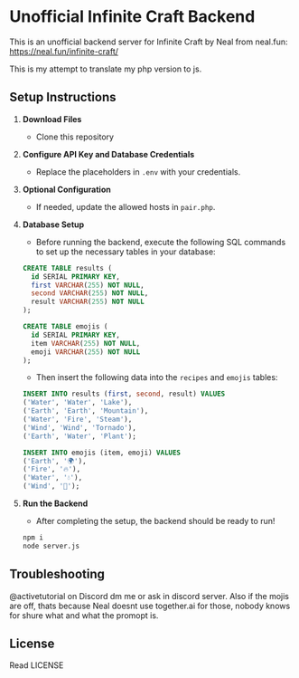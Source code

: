 # Unofficial Infinite Craft Backend

This is an unofficial backend server for Infinite Craft by Neal from neal.fun: https://neal.fun/infinite-craft/

This is my attempt to translate my php version to js.

## Setup Instructions

1. **Download Files**

   - Clone this repository

2. **Configure API Key and Database Credentials**

   - Replace the placeholders in `.env` with your credentials.

3. **Optional Configuration**

   - If needed, update the allowed hosts in `pair.php`.

4. **Database Setup**

   - Before running the backend, execute the following SQL commands to set up the necessary tables in your database:

   ```sql
   CREATE TABLE results (
     id SERIAL PRIMARY KEY,
     first VARCHAR(255) NOT NULL,
     second VARCHAR(255) NOT NULL,
     result VARCHAR(255) NOT NULL
   );

   CREATE TABLE emojis (
     id SERIAL PRIMARY KEY,
     item VARCHAR(255) NOT NULL,
     emoji VARCHAR(255) NOT NULL
   );
   ```

   - Then insert the following data into the `recipes` and `emojis` tables:

   ```sql
   INSERT INTO results (first, second, result) VALUES
   ('Water', 'Water', 'Lake'),
   ('Earth', 'Earth', 'Mountain'),
   ('Water', 'Fire', 'Steam'),
   ('Wind', 'Wind', 'Tornado'),
   ('Earth', 'Water', 'Plant');

   INSERT INTO emojis (item, emoji) VALUES
   ('Earth', '🌍'),
   ('Fire', '🔥'),
   ('Water', '💧'),
   ('Wind', '💨');
   ```

5. **Run the Backend**
   - After completing the setup, the backend should be ready to run!
   ```bash
   npm i
   node server.js
   ```

## Troubleshooting

@activetutorial on Discord dm me or ask in discord server.
Also if the mojis are off, thats because Neal doesnt use together.ai for those, nobody knows for shure what and what the promopt is.

## License

Read LICENSE
